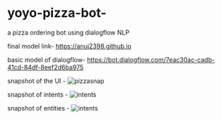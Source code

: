 # yoyo-pizza-bot-
a pizza ordering bot using dialogflow NLP

final model link-  https://anuj2398.github.io

basic model of dialogflow- https://bot.dialogflow.com/7eac30ac-cadb-41cd-84df-8eef2d6ba975

snapshot of the UI - ![pizzasnap](https://user-images.githubusercontent.com/59406385/105628354-62a94b00-5e62-11eb-8321-4cb6275ea3e4.png)

snapshot of intents - ![intents](https://user-images.githubusercontent.com/59406385/105693740-19baca80-5f26-11eb-9590-62513b33cb41.png)

snapshot of entities - ![intents](https://user-images.githubusercontent.com/59406385/105693740-19baca80-5f26-11eb-9590-62513b33cb41.png)
